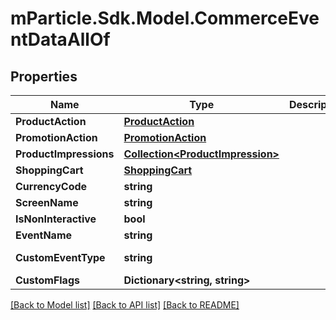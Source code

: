 # mParticle.Sdk.Model.CommerceEventDataAllOf
## Properties

Name | Type | Description | Notes
------------ | ------------- | ------------- | -------------
**ProductAction** | [**ProductAction**](ProductAction.md) |  | [optional] 
**PromotionAction** | [**PromotionAction**](PromotionAction.md) |  | [optional] 
**ProductImpressions** | [**Collection&lt;ProductImpression&gt;**](ProductImpression.md) |  | [optional] 
**ShoppingCart** | [**ShoppingCart**](ShoppingCart.md) |  | [optional] 
**CurrencyCode** | **string** |  | [optional] 
**ScreenName** | **string** |  | [optional] 
**IsNonInteractive** | **bool** |  | [optional] 
**EventName** | **string** |  | [optional] 
**CustomEventType** | **string** |  | [optional] [readonly] 
**CustomFlags** | **Dictionary&lt;string, string&gt;** |  | [optional] 

[[Back to Model list]](../README.md#documentation-for-models) [[Back to API list]](../README.md#documentation-for-api-endpoints) [[Back to README]](../README.md)

